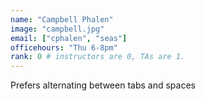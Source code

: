 ```yaml
---
name: "Campbell Phalen"
image: "campbell.jpg"
email: ["cphalen", "seas"]
officehours: "Thu 6-8pm"
rank: 0 # instructors are 0, TAs are 1.
---
```

Prefers alternating between tabs and spaces
